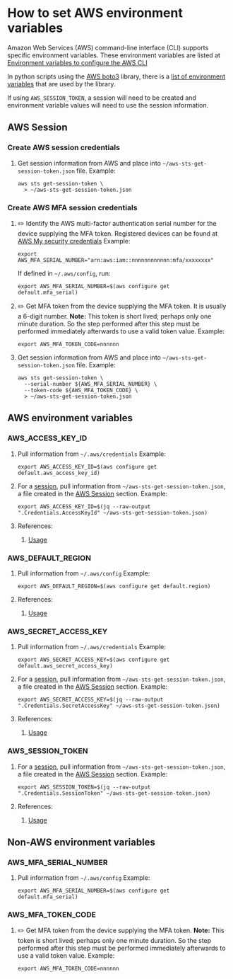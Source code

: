 # How to set AWS environment variables

Amazon Web Services (AWS) command-line interface (CLI) supports specific environment variables.
These environment variables are listed at
[Environment variables to configure the AWS CLI](https://docs.aws.amazon.com/cli/latest/userguide/cli-configure-envvars.html)

In python scripts using the
[AWS boto3](https://aws.amazon.com/sdk-for-python/)
library, there is a
[list of environment variables](https://boto3.amazonaws.com/v1/documentation/api/latest/guide/configuration.html#using-environment-variables)
that are used by the library.

If using `AWS_SESSION_TOKEN`, a session will need to be created and environment variable values will need to use the session information.

## AWS Session

### Create AWS session credentials

1. Get session information from AWS and place into `~/aws-sts-get-session-token.json` file.
   Example:

    ```console
    aws sts get-session-token \
      > ~/aws-sts-get-session-token.json
    ```

### Create AWS MFA session credentials

1. :pencil2: Identify the AWS multi-factor authentication serial number for the device supplying the MFA token.
   Registered devices can be found at
   [AWS My security credentials](https://console.aws.amazon.com/iam/home?#/security_credentials)
   Example:

    ```console
    export AWS_MFA_SERIAL_NUMBER="arn:aws:iam::nnnnnnnnnnnn:mfa/xxxxxxxx"
    ```

   If defined in `~/.aws/config`, run:

    ```console
    export AWS_MFA_SERIAL_NUMBER=$(aws configure get default.mfa_serial)
    ```

1. :pencil2: Get MFA token from the device supplying the MFA token.
   It is usually a 6-digit number.
   **Note:** This token is short lived;
   perhaps only one minute duration.
   So the step performed after this step must be performed immediately afterwards to use a valid token value.
   Example:

    ```console
    export AWS_MFA_TOKEN_CODE=nnnnnn
    ```

1. Get session information from AWS and place into `~/aws-sts-get-session-token.json` file.
   Example:

    ```console
    aws sts get-session-token \
      --serial-number ${AWS_MFA_SERIAL_NUMBER} \
      --token-code ${AWS_MFA_TOKEN_CODE} \
      > ~/aws-sts-get-session-token.json
    ```

## AWS environment variables

### AWS_ACCESS_KEY_ID

1. Pull information from `~/.aws/credentials`
   Example:

    ```console
    export AWS_ACCESS_KEY_ID=$(aws configure get default.aws_access_key_id)
    ```

1. For a [session](#aws-session),
   pull information from `~/aws-sts-get-session-token.json`,
   a file created in the [AWS Session](#aws-session) section.
   Example:

    ```console
    export AWS_ACCESS_KEY_ID=$(jq --raw-output ".Credentials.AccessKeyId" ~/aws-sts-get-session-token.json)
    ```

1. References:
    1. [Usage](https://github.com/senzing-garage/knowledge-base/blob/main/lists/environment-variables.md#aws_access_key_id)

### AWS_DEFAULT_REGION

1. Pull information from `~/.aws/config`
   Example:

    ```console
    export AWS_DEFAULT_REGION=$(aws configure get default.region)
    ```

1. References:
    1. [Usage](https://github.com/senzing-garage/knowledge-base/blob/main/lists/environment-variables.md#aws_default_region)

### AWS_SECRET_ACCESS_KEY

1. Pull information from `~/.aws/credentials`
   Example:

    ```console
    export AWS_SECRET_ACCESS_KEY=$(aws configure get default.aws_secret_access_key)
    ```

1. For a [session](#aws-session),
   pull information from `~/aws-sts-get-session-token.json`,
   a file created in the [AWS Session](#aws-session) section.
   Example:

    ```console
    export AWS_SECRET_ACCESS_KEY=$(jq --raw-output ".Credentials.SecretAccessKey" ~/aws-sts-get-session-token.json)
    ```

1. References:
    1. [Usage](https://github.com/senzing-garage/knowledge-base/blob/main/lists/environment-variables.md#aws_secret_access_key)

### AWS_SESSION_TOKEN

1. For a [session](#aws-session),
   pull information from `~/aws-sts-get-session-token.json`,
   a file created in the [AWS Session](#aws-session) section.
   Example:

    ```console
    export AWS_SESSION_TOKEN=$(jq --raw-output ".Credentials.SessionToken" ~/aws-sts-get-session-token.json)
    ```

1. References:
    1. [Usage](https://github.com/senzing-garage/knowledge-base/blob/main/lists/environment-variables.md#aws_session_token)

## Non-AWS environment variables

### AWS_MFA_SERIAL_NUMBER

1. Pull information from `~/.aws/config`
   Example:

    ```console
    export AWS_MFA_SERIAL_NUMBER=$(aws configure get default.mfa_serial)
    ```

### AWS_MFA_TOKEN_CODE

1. :pencil2: Get MFA token from the device supplying the MFA token.
   **Note:** This token is short lived;  perhaps only one minute duration.
   So the step performed after this step must be performed immediately afterwards to use a valid token value.
   Example:

    ```console
    export AWS_MFA_TOKEN_CODE=nnnnnn
    ```
